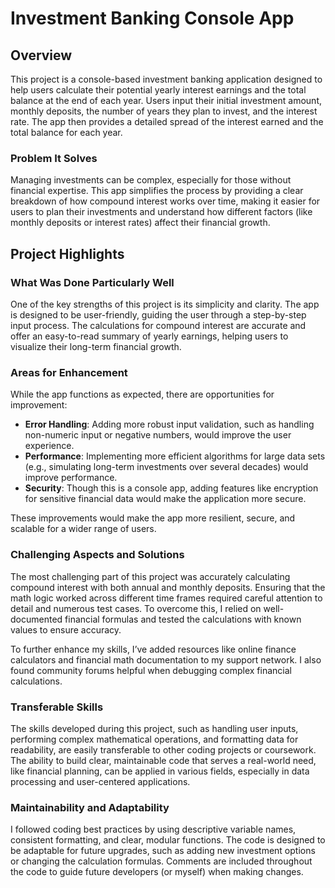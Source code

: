 # Investment Banking Console App

## Overview

This project is a console-based investment banking application designed to help users calculate their potential yearly interest earnings and the total balance at the end of each year. Users input their initial investment amount, monthly deposits, the number of years they plan to invest, and the interest rate. The app then provides a detailed spread of the interest earned and the total balance for each year.

### Problem It Solves
Managing investments can be complex, especially for those without financial expertise. This app simplifies the process by providing a clear breakdown of how compound interest works over time, making it easier for users to plan their investments and understand how different factors (like monthly deposits or interest rates) affect their financial growth.

## Project Highlights

### What Was Done Particularly Well
One of the key strengths of this project is its simplicity and clarity. The app is designed to be user-friendly, guiding the user through a step-by-step input process. The calculations for compound interest are accurate and offer an easy-to-read summary of yearly earnings, helping users to visualize their long-term financial growth.

### Areas for Enhancement
While the app functions as expected, there are opportunities for improvement:

- **Error Handling**: Adding more robust input validation, such as handling non-numeric input or negative numbers, would improve the user experience.
- **Performance**: Implementing more efficient algorithms for large data sets (e.g., simulating long-term investments over several decades) would improve performance.
- **Security**: Though this is a console app, adding features like encryption for sensitive financial data would make the application more secure.

These improvements would make the app more resilient, secure, and scalable for a wider range of users.

### Challenging Aspects and Solutions
The most challenging part of this project was accurately calculating compound interest with both annual and monthly deposits. Ensuring that the math logic worked across different time frames required careful attention to detail and numerous test cases. To overcome this, I relied on well-documented financial formulas and tested the calculations with known values to ensure accuracy.

To further enhance my skills, I’ve added resources like online finance calculators and financial math documentation to my support network. I also found community forums helpful when debugging complex financial calculations.

### Transferable Skills
The skills developed during this project, such as handling user inputs, performing complex mathematical operations, and formatting data for readability, are easily transferable to other coding projects or coursework. The ability to build clear, maintainable code that serves a real-world need, like financial planning, can be applied in various fields, especially in data processing and user-centered applications.

### Maintainability and Adaptability
I followed coding best practices by using descriptive variable names, consistent formatting, and clear, modular functions. The code is designed to be adaptable for future upgrades, such as adding new investment options or changing the calculation formulas. Comments are included throughout the code to guide future developers (or myself) when making changes.
